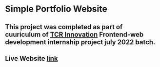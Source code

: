 # Simple Portfolio Website
## This project was completed as part of cuuriculum of [TCR Innovation](https://tcrinnovation.co.in/) Frontend-web development internship project july 2022 batch.
## Live Website [link](https://simple-portfolio-my.netlify.app/)
